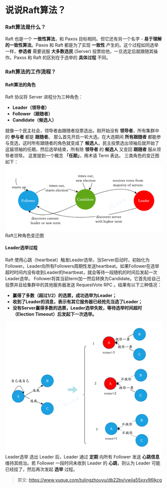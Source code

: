 # 说说Raft算法？


### **Raft算法是什么？**
Raft 也是一个 **一致性算法**，和 Paxos 目标相同。但它还有另一个名字 - **易于理解的一致性算法**。Paxos 和 Raft 都是为了实现 **一致性** 产生的。这个过程如同选举一样，**参选者** 需要说服 **大多数选民** (Server) 投票给他，一旦选定后就跟随其操作。Paxos 和 Raft 的区别在于选举的 **具体过程** 不同。

### **Raft算法的工作流程？**

#### Raft算法的角色
Raft 协议将 Server 进程分为三种角色：

- **Leader（领导者）**
- **Follower（跟随者）**
- **Candidate（候选人）**

就像一个民主社会，领导者由跟随者投票选出。刚开始没有 **领导者**，所有集群中的 **参与者** 都是 **跟随者**。
那么首先开启一轮大选。在大选期间 **所有跟随者** 都能参与竞选，这时所有跟随者的角色就变成了 **候选人**，民主投票选出领袖后就开始了这届领袖的任期，然后选举结束，所有除 **领导者** 的 **候选人** 又变回 **跟随者** 服从领导者领导。
这里提到一个概念 **「任期」**，用术语 Term 表达。
三类角色的变迁图如下：
![1696575725646-fbcb96b7-e852-4f36-b7a1-5f195b519e3a.png](./img/lFRRac3DXOKf_y55/1696575725646-fbcb96b7-e852-4f36-b7a1-5f195b519e3a-278940.png)
Raft三种角色变迁图

#### Leader选举过程
Raft 使用心跳（heartbeat）触发Leader选举。当Server启动时，初始化为Follower。Leader向所有Followers周期性发送heartbeat。如果Follower在选举超时时间内没有收到Leader的heartbeat，就会等待一段随机的时间后发起一次Leader选举。
Follower将其当前term加一然后转换为Candidate。它首先给自己投票并且给集群中的其他服务器发送 RequestVote RPC 。结果有以下三种情况：

- **赢得了多数（超过1/2）的选票，成功选举为Leader；**
- **收到了Leader的消息，表示有其它服务器已经抢先当选了Leader；**
- **没有Server赢得多数的选票，Leader选举失败，等待选举时间超时（Election Timeout）后发起下一次选举。**

![1696575725669-200f7dae-526a-4d0f-bfdf-6cef1fb7896b.png](./img/lFRRac3DXOKf_y55/1696575725669-200f7dae-526a-4d0f-bfdf-6cef1fb7896b-687907.png)
Leader选举
选出 Leader 后，Leader 通过 **定期** 向所有 Follower 发送 **心跳信息** 维持其统治。若 Follower 一段时间未收到 Leader 的 **心跳**，则认为 Leader 可能已经挂了，然后再次发起 **选举** 过程。


> 原文: <https://www.yuque.com/tulingzhouyu/db22bv/ywiia55xxy96lkcg>